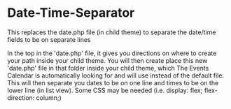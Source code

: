 # Date-Time-Separator

This replaces the date.php file (in child theme) to separate the date/time fields to be on separate lines

In the top in the 'date.php' file, it gives you directions on where to create your path inside your child theme.
You will then create place this new 'date.php' file in that folder inside your child theme, which The Events Calendar is automatically looking for and will use instead of the default file. This will then separate you dates to be on one line and times to be on the lower line (in list view). Some CSS may be needed (i.e. display: flex; flex-direction: column;)

